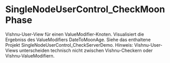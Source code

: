 # SingleNodeUserControl_CheckMoonPhase
Vishnu-User-View für einen ValueModifier-Knoten. Visualisiert die Ergebniss des ValueModifiers DateToMoonAge.
Siehe das enthaltene Projekt SingleNodeUserControl_CheckServerDemo.
Hinweis: Vishnu-User-Views unterscheiden technisch nicht zwischen Vishnu-Checkern oder Vishnu-ValueModifiern.
